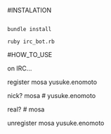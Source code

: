 #INSTALATION

```

bundle install

ruby irc_bot.rb

```

#HOW_TO_USE

on IRC...

register mosa yusuke.enomoto

nick? mosa  # yusuke.enomoto

real? # mosa

unregister mosa yusuke.enomoto
